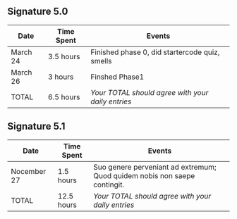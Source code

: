 ## Signature 5.0

| Date        | Time Spent | Events
|-------------|------------|--------------------
|  March 24   | 3.5 hours  | Finished phase 0, did startercode quiz, smells
|  March 26   | 3 hours    | Finshed Phase1
|  TOTAL      | 6.5 hours  | *Your TOTAL should agree with your daily entries*


## Signature 5.1

| Date        | Time Spent | Events
|-------------|------------|--------------------
| Nocember 27 | 1.5 hours  | Suo genere perveniant ad extremum; Quod quidem nobis non saepe contingit.
| TOTAL       | 12.5 hours | *Your TOTAL should agree with your daily entries*
